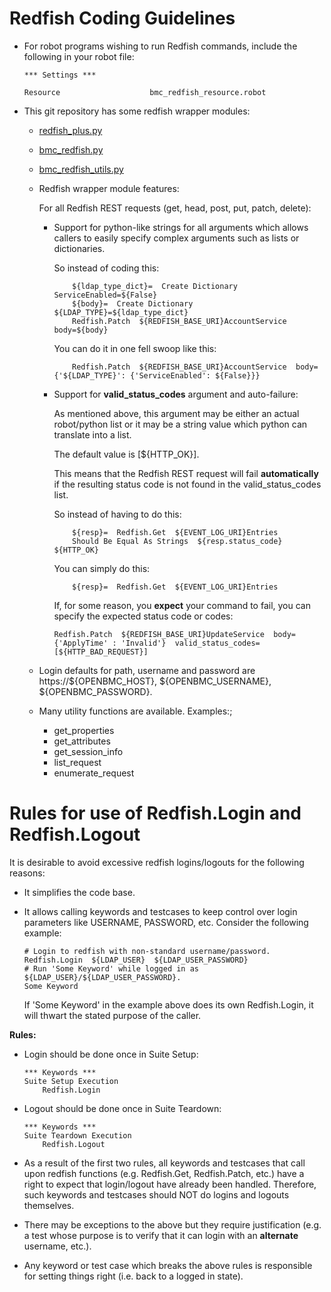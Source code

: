 Redfish Coding Guidelines
=========================

-   For robot programs wishing to run Redfish commands, include the following in
    your robot file:

    ```
    *** Settings ***

    Resource                    bmc_redfish_resource.robot
    ```
-   This git repository has some redfish wrapper modules:

    -   [redfish_plus.py](../lib/redfish_plus.py)
    -   [bmc_redfish.py](../lib/bmc_redfish.py)
    -   [bmc_redfish_utils.py](../lib/bmc_redfish_utils.py)
    -   Redfish wrapper module features:

        For all Redfish REST requests (get, head, post, put, patch, delete):

        -   Support for python-like strings for all arguments which allows
            callers to easily specify complex arguments such as lists or
            dictionaries.

            So instead of coding this:

            ```
                ${ldap_type_dict}=  Create Dictionary  ServiceEnabled=${False}
                ${body}=  Create Dictionary  ${LDAP_TYPE}=${ldap_type_dict}
                Redfish.Patch  ${REDFISH_BASE_URI}AccountService  body=${body}
            ```

            You can do it in one fell swoop like this:

            ```
                Redfish.Patch  ${REDFISH_BASE_URI}AccountService  body={'${LDAP_TYPE}': {'ServiceEnabled': ${False}}}
            ```
        -   Support for **valid_status_codes** argument and auto-failure:

            As mentioned above, this argument may be either an actual
            robot/python list or it may be a string value which python can
            translate into a list.

            The default value is [${HTTP_OK}].

            This means that the Redfish REST request will fail
            **automatically** if the resulting status code is not found in the
            valid_status_codes list.

            So instead of having to do this:

            ```
                ${resp}=  Redfish.Get  ${EVENT_LOG_URI}Entries
                Should Be Equal As Strings  ${resp.status_code}  ${HTTP_OK}
            ```

            You can simply do this:

            ```
                ${resp}=  Redfish.Get  ${EVENT_LOG_URI}Entries
            ```

            If, for some reason, you **expect** your command to fail, you can
            specify the expected status code or codes:

            ```
            Redfish.Patch  ${REDFISH_BASE_URI}UpdateService  body={'ApplyTime' : 'Invalid'}  valid_status_codes=[${HTTP_BAD_REQUEST}]
            ```
    -   Login defaults for path, username and password are
        https://${OPENBMC_HOST}, ${OPENBMC_USERNAME}, ${OPENBMC_PASSWORD}.
    -   Many utility functions are available.  Examples:;

        -   get_properties
        -   get_attributes
        -   get_session_info
        -   list_request
        -   enumerate_request

Rules for use of Redfish.Login and Redfish.Logout
=================================================

It is desirable to avoid excessive redfish logins/logouts for the following
reasons:
-	It simplifies the code base.
-	It allows calling keywords and testcases to keep control over login
    parameters like USERNAME, PASSWORD, etc.  Consider the following example:

    ```
    # Login to redfish with non-standard username/password.
    Redfish.Login  ${LDAP_USER}  ${LDAP_USER_PASSWORD}
    # Run 'Some Keyword' while logged in as ${LDAP_USER}/${LDAP_USER_PASSWORD}.
    Some Keyword
    ```
    If 'Some Keyword' in the example above does its own Redfish.Login, it will
    thwart the stated purpose of the caller.

**Rules:**

-   Login should be done once in Suite Setup:

    ```
    *** Keywords ***
    Suite Setup Execution
        Redfish.Login
    ```
-   Logout should be done once in Suite Teardown:
    ```
    *** Keywords ***
    Suite Teardown Execution
        Redfish.Logout
    ```
-   As a result of the first two rules, all keywords and testcases that call
    upon redfish functions (e.g. Redfish.Get, Redfish.Patch, etc.) have a right
    to expect that login/logout have already been handled.  Therefore, such
    keywords and testcases should NOT do logins and logouts themselves.
-   There may be exceptions to the above but they require justification (e.g. a
    test whose purpose is to verify that it can login with an **alternate**
    username, etc.).
-   Any keyword or test case which breaks the above rules is responsible for
    setting things right (i.e. back to a logged in state).
